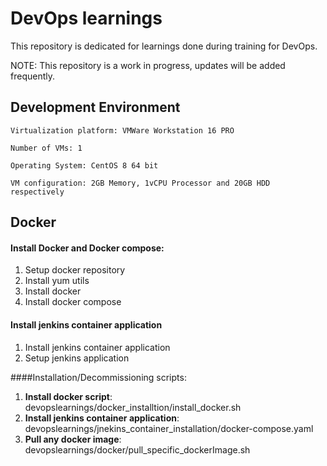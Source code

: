 # **DevOps learnings**

This repository is dedicated for learnings done during training for DevOps.

NOTE: This repository is a work in progress, updates will be added frequently. 

## **Development Environment**

`Virtualization platform: VMWare Workstation 16 PRO`

`Number of VMs: 1`

`Operating System: CentOS 8 64 bit`

`VM configuration: 2GB Memory, 1vCPU Processor and 20GB HDD respectively`

## **Docker**

#### Install Docker and Docker compose:
1. Setup docker repository 
2. Install yum utils
3. Install docker
4. Install docker compose

#### Install jenkins container application
1. Install jenkins container application
2. Setup jenkins application 

####Installation/Decommissioning scripts:
1. **Install docker script**: devopslearnings/docker_installtion/install_docker.sh
2. **Install jenkins container application**: devopslearnings/jnekins_container_installation/docker-compose.yaml
3. **Pull any docker image**: devopslearnings/docker/pull_specific_dockerImage.sh
